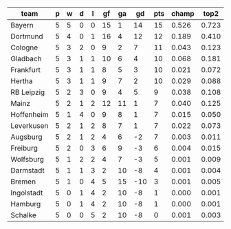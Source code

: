 |    team    | p | w | d | l | gf | ga | gd  | pts | champ | top2  | top3  | top4  |  5-7  | bot4  | bot3  | bot2  |
|------------|---|---|---|---|----|----|-----|-----|-------|-------|-------|-------|-------|-------|-------|-------|
| Bayern     | 5 | 5 | 0 | 0 | 15 |  1 |  14 |  15 | 0.526 | 0.723 | 0.825 | 0.889 | 0.081 | 0.001 | 0.000 | 0.000|
| Dortmund   | 5 | 4 | 0 | 1 | 16 |  4 |  12 |  12 | 0.189 | 0.410 | 0.559 | 0.670 | 0.194 | 0.005 | 0.002 | 0.000|
| Cologne    | 5 | 3 | 2 | 0 |  9 |  2 |   7 |  11 | 0.043 | 0.123 | 0.218 | 0.317 | 0.279 | 0.041 | 0.023 | 0.011|
| Gladbach   | 5 | 3 | 1 | 1 | 10 |  6 |   4 |  10 | 0.068 | 0.181 | 0.303 | 0.418 | 0.281 | 0.025 | 0.014 | 0.006|
| Frankfurt  | 5 | 3 | 1 | 1 |  8 |  5 |   3 |  10 | 0.021 | 0.072 | 0.144 | 0.229 | 0.250 | 0.072 | 0.042 | 0.020|
| Hertha     | 5 | 3 | 1 | 1 |  9 |  7 |   2 |  10 | 0.029 | 0.088 | 0.169 | 0.256 | 0.262 | 0.058 | 0.030 | 0.014|
| RB Leipzig | 5 | 2 | 3 | 0 |  9 |  4 |   5 |   9 | 0.038 | 0.108 | 0.201 | 0.297 | 0.278 | 0.048 | 0.026 | 0.012|
| Mainz      | 5 | 2 | 1 | 2 | 12 | 11 |   1 |   7 | 0.040 | 0.125 | 0.225 | 0.332 | 0.278 | 0.041 | 0.022 | 0.010|
| Hoffenheim | 5 | 1 | 4 | 0 |  9 |  8 |   1 |   7 | 0.015 | 0.050 | 0.099 | 0.160 | 0.233 | 0.104 | 0.061 | 0.033|
| Leverkusen | 5 | 2 | 1 | 2 |  8 |  7 |   1 |   7 | 0.022 | 0.073 | 0.143 | 0.214 | 0.260 | 0.076 | 0.046 | 0.021|
| Augsburg   | 5 | 2 | 1 | 2 |  4 |  6 |  -2 |   7 | 0.003 | 0.011 | 0.027 | 0.053 | 0.124 | 0.276 | 0.190 | 0.112|
| Freiburg   | 5 | 2 | 0 | 3 |  6 |  9 |  -3 |   6 | 0.004 | 0.015 | 0.033 | 0.061 | 0.135 | 0.248 | 0.168 | 0.096|
| Wolfsburg  | 5 | 1 | 2 | 2 |  4 |  7 |  -3 |   5 | 0.001 | 0.009 | 0.020 | 0.039 | 0.102 | 0.322 | 0.228 | 0.140|
| Darmstadt  | 5 | 1 | 1 | 3 |  2 | 10 |  -8 |   4 | 0.001 | 0.004 | 0.010 | 0.019 | 0.064 | 0.456 | 0.345 | 0.227|
| Bremen     | 5 | 1 | 0 | 4 |  5 | 15 | -10 |   3 | 0.001 | 0.005 | 0.012 | 0.021 | 0.070 | 0.438 | 0.331 | 0.214|
| Ingolstadt | 5 | 0 | 1 | 4 |  2 | 10 |  -8 |   1 | 0.000 | 0.001 | 0.002 | 0.004 | 0.023 | 0.673 | 0.573 | 0.437|
| Hamburg    | 5 | 0 | 1 | 4 |  2 | 10 |  -8 |   1 | 0.000 | 0.001 | 0.002 | 0.006 | 0.025 | 0.651 | 0.541 | 0.404|
| Schalke    | 5 | 0 | 0 | 5 |  2 | 10 |  -8 |   0 | 0.001 | 0.003 | 0.007 | 0.016 | 0.064 | 0.465 | 0.359 | 0.244|
